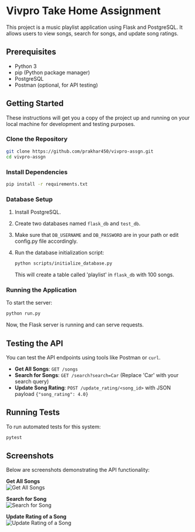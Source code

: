 # Vivpro Take Home Assignment

This project is a music playlist application using Flask and PostgreSQL. It allows users to view songs, search for songs, and update song ratings.

## Prerequisites

- Python 3
- pip (Python package manager)
- PostgreSQL
- Postman (optional, for API testing)

## Getting Started

These instructions will get you a copy of the project up and running on your local machine for development and testing purposes.

### Clone the Repository

```bash
git clone https://github.com/prakhar450/vivpro-assgn.git
cd vivpro-assgn
```

### Install Dependencies

```bash
pip install -r requirements.txt
```

### Database Setup

1. Install PostgreSQL.
2. Create two databases named `flask_db` and `test_db`.
3. Make sure that `DB_USERNAME` and `DB_PASSWORD` are in your path or edit config.py file accordingly.
4. Run the database initialization script:

   ```bash
   python scripts/initialize_database.py
   ```

   This will create a table called 'playlist' in `flask_db` with 100 songs.

### Running the Application

To start the server:

```bash
python run.py
```

Now, the Flask server is running and can serve requests.

## Testing the API

You can test the API endpoints using tools like Postman or `curl`.

- **Get All Songs**: `GET /songs`
- **Search for Songs**: `GET /search?search=Car` (Replace 'Car' with your search query)
- **Update Song Rating**: `POST /update_rating/<song_id>` with JSON payload `{"song_rating": 4.0}`

## Running Tests

To run automated tests for this system:

```bash
pytest
```

## Screenshots

Below are screenshots demonstrating the API functionality:

**Get All Songs**  
![Get All Songs](https://github.com/prakhar450/vivpro-assgn/assets/55326021/21b99b66-72b0-4e8d-8a5e-55d8b3514107)

**Search for Song**  
![Search for Song](https://github.com/prakhar450/vivpro-assgn/assets/55326021/0620f4c2-d832-4c14-85ad-c8299571436e)

**Update Rating of a Song**  
![Update Rating of a Song](https://github.com/prakhar450/vivpro-assgn/assets/55326021/25d5b686-e1f5-4799-9dd0-f7044c6f5c11)


